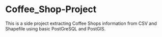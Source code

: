 # Coffee_Shop-Project
This is a side project extracting Coffee Shops information from CSV and Shapefile using basic PostGreSQL and PostGIS.
